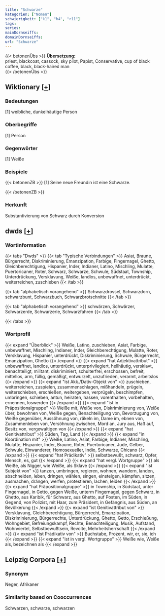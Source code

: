 ```yaml
---
title: "Schwarze"
kategorien: ["Nomen"]
schwierigkeit: ["k1", "h4", "r11"]
tags:
series:
mainDornseiffs:
domainDornseiffs:
url: "Schwarze"
---
```


{{< betonenÜbs >}}
**Übersetzung:**  
priest, blackcoat, cassock, sky pilot, Papist, Conservative, cup of black coffee, black, black-haired man  
{{< /betonenÜbs >}}

## Wiktionary [[+](https://de.wiktionary.org/wiki/Schwarze)]

### Bedeutungen
[1] weibliche, dunkelhäutige Person  

### Oberbegriffe
[1] Person  

### Gegenwörter
[1] Weiße  

### Beispiele
{{< betonenZB >}}
[1] Seine neue Freundin ist eine Schwarze.  

{{< /betonenZB >}}
### Herkunft
Substantivierung von Schwarz durch Konversion  



## dwds [[+](https://www.dwds.de/wb/Schwarze)]

### Wortinformation
{{< tabs "Dwds" >}}
{{< tab "Typische Verbindungen" >}}
Asiat, Braune, Bürgerrecht, Diskriminierung, Emanzipation, Farbige, Fingernagel, Ghetto, Gleichberechtigung, Hispanier, Inder, Indianer, Latino, Mischling, Mulatte, Puertoricaner, Roter, Schwarz, Schwarze, Schwule, Südstaat, Township, Unterdrückung, Versklavung, Weiße, landlos, unbewaffnet, unterdrückt, weiterreichen, zuschieben
{{< /tab >}}

{{< tab "alphabetisch vorangehend" >}}
Schwarzdrossel, Schwarzdorn, schwarzbunt, Schwarzbuch, Schwarzbrotschnitte
{{< /tab >}}

{{< tab "alphabetisch vorangehend" >}}
schwärzen, Schwärzer, Schwarzerde, Schwarzerle, Schwarzfahren
{{< /tab >}}

{{< /tabs >}}

### Wortprofil
{{< expand "Überblick" >}} Weiße, Latino, zuschieben, Asiat, Farbige, unbewaffnet, Mischling, Indianer, Inder, Gleichberechtigung, Mulatte, Roter, Versklavung, Hispanier, unterdrückt, Diskriminierung, Schwule, Bürgerrecht, Emanzipation, Ghetto {{< /expand >}}
{{< expand "hat Adjektivattribut" >}} unbewaffnet, landlos, unterdrückt, unterprivilegiert, hellhäutig, versklavt, benachteiligt, militant, diskriminiert, schulterfrei, erschossen, befreit, mittellos, arm, füllig, gemäßigt, entwurzelt, unzufrieden, verarmt, arbeitslos {{< /expand >}}
{{< expand "ist Akk./Dativ-Objekt von" >}} zuschieben, weiterreichen, zuspielen, zusammenschlagen, mißhandeln, prügeln, weiterschieben, erschießen, weitergeben, verprügeln, beschimpfen, umbringen, schieben, antun, heiraten, hassen, vorenthalten, vorbehalten, ernennen, loswerden {{< /expand >}}
{{< expand "ist in Präpositionalgruppe" >}} Weiße mit, Weiße von, Diskriminierung von, Weiße über, bewohnen von, Weiße gegen, Benachteiligung von, Bevorzugung von, Weiße gegenüber, Aussöhnung von, räkeln im, Dame im, ebnen von, Zusammenleben von, Versöhnung zwischen, Mord an, Jury aus, Haß auf, Besitz von, vergewaltigen von {{< /expand >}}
{{< expand "hat Genitivattribut" >}} Süden, Tag, Land {{< /expand >}}
{{< expand "in Koordination mit" >}} Weiße, Latino, Asiat, Farbige, Indianer, Mischling, Mulatte, Hispanier, Inder, Braune, Roter, Puertoricaner, Jude, Gelber, Schwule, Einwanderer, Homosexueller, Indio, Schwarze, Chicano {{< /expand >}}
{{< expand "hat Prädikativ" >}} selbstbewußt, schwarz, Opfer, Mensch, es, gut {{< /expand >}}
{{< expand "hat vergl. Wortgruppe" >}} als Weiße, als Nigger, wie Weiße, als Sklave {{< /expand >}}
{{< expand "ist Subjekt von" >}} tanzen, umbringen, regieren, wohnen, wandern, landen, abschneiden, leben, dringen, wählen, singen, einsteigen, kämpfen, sitzen, ausmachen, drängen, werfen, protestieren, lachen, leiden {{< /expand >}}
{{< expand "hat Präpositionalgruppe" >}} in Township, in Südstaat, unter Fingernagel, in Getto, gegen Weiße, unterm Fingernagel, gegen Schwarz, in Ghetto, aus Karibik, für Schwarz, aus Ghetto, auf Posten, im Süden, in Gegend, von Polizist, mit Haar, zum Präsident, in Gefängnis, aus Süden, an Bevölkerung {{< /expand >}}
{{< expand "ist Genitivattribut von" >}} Versklavung, Gleichberechtigung, Bürgerrecht, Emanzipation, Diskriminierung, Bürgerrechte, Unterdrückung, Ghetto, Getto, Erschießung, Wohngebiet, Befreiungskampf, Rechte, Benachteiligung, Musik, Aufstand, Wohnviertel, Selbstbewußtsein, Revolte, Mehrheitsherrschaft {{< /expand >}}
{{< expand "ist Prädikativ von" >}} Buchstabe, Prozent, wir, er, sie, ich {{< /expand >}}
{{< expand "ist in vergl. Wortgruppe" >}} Weiße wie, Weiße als, bezeichnen als {{< /expand >}}

## Leipzig Corpora [[+](https://corpora.uni-leipzig.de/en/res?word=Schwarze&corpusId=deu_newscrawl-public_2018)]


### Synonym
Neger, Afrikaner


### Similarity based on Cooccurrences
Schwarzen, schwarze, schwarzen

